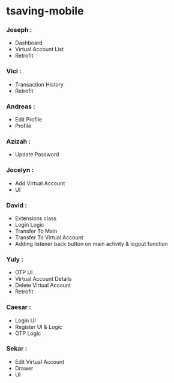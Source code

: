# tsaving-mobile

### **Joseph** : 
   * Dashboard 
   * Virtual Account List
   * Retrofit

### **Vici** : 
   * Transaction History
   * Retrofit

### **Andreas** : 
   * Edit Profile
   * Profile

### **Azizah** : 
   * Update Password

### **Jocelyn** : 
   * Add Virtual Account
   * UI

### **David** : 
   * Extensions class
   * Login Logic
   * Transfer To Main
   * Transfer To Virtual Account
   * Adding listener back button on main activity & logout function

### **Yuly** : 
   * OTP UI
   * Virtual Account Details
   * Delete Virtual Account
   * Retrofit

### **Caesar** : 
   * Login UI
   * Register UI & Logic
   * OTP Logic

### **Sekar** : 
   * Edit Virtual Account
   * Drawer
   * UI
